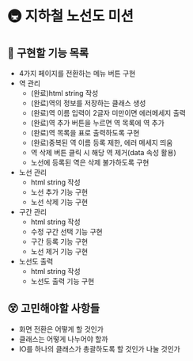 # 🚇 지하철 노선도 미션

## 📝 구현할 기능 목록

- 4가지 페이지를 전환하는 메뉴 버튼 구현
- 역 관리
    - (완료)html string 작성
    - (완료)역의 정보를 저장하는 클래스 생성
    - (완료)역 이름 입력이 2글자 미만이면 에러메세지 출력
    - (완료)역 추가 버튼을 누르면 역 목록에 역 추가
    - (완료)역 목록을 표로 출력하도록 구현
    - (완료)중복된 역 이름 등록 제한, 에러 메세지 띄움
    - 역 삭제 버튼 클릭 시 해당 역 제거(data 속성 활용)
    - 노선에 등록된 역은 삭제 불가하도록 구현
- 노선 관리
    - html string 작성
    - 노선 추가 기능 구현
    - 노선 삭제 기능 구현
- 구간 관리
    - html string 작성
    - 수정 구간 선택 기능 구현
    - 구간 등록 기능 구현
    - 노선 제거 기능 구현
- 노선도 출력
    - html string 작성
    - 노선도 출력 기능 구현

## 😵 고민해야할 사항들

- 화면 전환은 어떻게 할 것인가
- 클래스는 어떻게 나누어야 할까
- IO를 하나의 클래스가 총괄하도록 할 것인가 나눌 것인가
